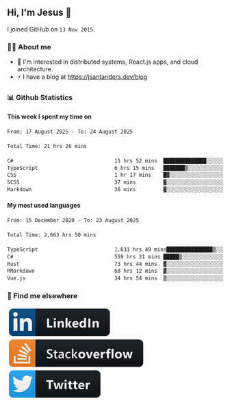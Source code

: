 ## Hi, I'm Jesus 👋

I joined GitHub on `13 Nov 2015`.

<!-- Talking about you -->

### 👨‍💻 About me

- 👦 I'm interested in distributed systems, React.js apps, and cloud architecture.
- ⚡️ I have a blog at <https://jsantanders.dev/blog>

### 📊 Github Statistics

#### This week I spent my time on

<!--START_SECTION:weekly-->

```txt
From: 17 August 2025 - To: 24 August 2025

Total Time: 21 hrs 26 mins

C#                                 11 hrs 52 mins  ██████████████░░░░░░░░░░░   55.38 %
TypeScript                         6 hrs 15 mins   ███████▒░░░░░░░░░░░░░░░░░   29.18 %
CSS                                1 hr 17 mins    █▓░░░░░░░░░░░░░░░░░░░░░░░   06.00 %
SCSS                               37 mins         ▓░░░░░░░░░░░░░░░░░░░░░░░░   02.90 %
Markdown                           36 mins         ▓░░░░░░░░░░░░░░░░░░░░░░░░   02.87 %
```

<!--END_SECTION:weekly-->

#### My most used languages

<!--START_SECTION:alltime-->

```txt
From: 15 December 2020 - To: 23 August 2025

Total Time: 2,663 hrs 50 mins

TypeScript                         1,631 hrs 49 mins███████████████▒░░░░░░░░░   61.26 %
C#                                 559 hrs 31 mins █████▒░░░░░░░░░░░░░░░░░░░   21.00 %
Rust                               73 hrs 44 mins  ▓░░░░░░░░░░░░░░░░░░░░░░░░   02.77 %
RMarkdown                          68 hrs 12 mins  ▓░░░░░░░░░░░░░░░░░░░░░░░░   02.56 %
Vue.js                             34 hrs 54 mins  ▒░░░░░░░░░░░░░░░░░░░░░░░░   01.31 %
```

<!--END_SECTION:alltime-->

### 📢 Find me elsewhere

<p>
  <a target="_blank" href="https://linkedin.com/in/jsantanders">
    <img src="https://github.com/jsantanders/jsantanders/blob/master/img/linkedin.svg" alt="LinkedIn" style="vertical-align:top; margin:4px">
  </a>
  
  <a target="_blank" href="https://stackoverflow.com/users/7318331/jesus-santander">
    <img src="https://github.com/jsantanders/jsantanders/blob/master/img/stackoverflow.svg" alt="StackOverflow" style="vertical-align:top; margin:4px">
  </a>
  
  <a target="_blank" href="http://twitter.com/jsantanders">
    <img src="https://github.com/jsantanders/jsantanders/blob/master/img/twitter.svg" alt="Twitter" style="vertical-align:top; margin:4px">
  </a>
</p>
